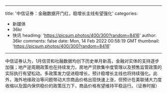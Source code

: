 
---
title: '中信证券：金融数据开门红，稳增长主线有望强化'
categories: 
 - 新媒体
 - 36kr
 - 快讯
headimg: 'https://picsum.photos/400/300?random=8416'
author: 36kr
comments: false
date: Mon, 14 Feb 2022 00:58:19 GMT
thumbnail: 'https://picsum.photos/400/300?random=8416'
---

<div>   
中信证券认为，1月信贷和社融数据均创下历史单月新高，金融对实体的支持逐步加强；地产逆周期政策也在持续发力，房地产贷款集中度管理以及预售监管政策的实际执行有望松动。多政策发力促进稳增长，预计稳增长主线也将持续强化。此外，海外地缘政治等问题带动大宗商品价格出现快速上涨，但预计在美联储大力度收缩以及国内保供稳价的政策压力下，商品价格有望维持平稳运行。（证券时报）  
</div>
            